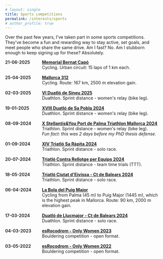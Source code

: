 ```yaml
---
# layout: single
title: Sports competitions
permalink: /interests/sports
# author_profile: true
---
```


Over the past few years, I've taken part in some sports competitions. They've become a fun and rewarding way to stay active, set goals, and meet people who share the same drive. Am I fast? No. Am I stubborn enough to keep signing up for these? Absolutely.


<!-- Used ChatGPT for this: -->
<style> 
  /*— base layout —*/
  .dated-list        { margin: 0; padding: 0; list-style: none; }
  .dated-list li     { display: flex; align-items: flex-start; margin-bottom: 1rem; }

  /*— left‑hand date column —*/
  .dated-list time   { width: 7.5rem;           /* fixed width for alignment   */
                       font-weight: 600;        /* bold date                   */
                       flex: 0 0 auto; }        /* don’t let it shrink/expand  */

  /*— right‑hand text —*/
  .dated-list p      { margin: 0; }             /* remove default paragraph gap */
</style>




<ul class="dated-list">
  <li>
    <time datetime="2025-06-21">21-06-2025</time>
    <p><a href="https:/https://webfcib.es/index.php/smartweb/inscripciones/prueba/31104-MEMORIAL-BERNAT-CAPO" target="_blank"><b>Memorial Bernat Capó</b></a> 
    <br>
    Cycling. Urban circuit: 15 laps of 1 km each.
    <!-- <br>
    <img src="/assets/images/cycling_muro.jpeg" alt="My first official cycling race." style="width:230px"> -->
    </p>
  </li>

  <li>
    <time datetime="2025-04-25">25-04-2025</time>
    <p><a href="https://mallorca312.com/es/" target="_blank"><b>Mallorca 312</b></a> 
    <br>
    Cycling. Route: 167 km, 2500 m elevation gain.</p>
  </li>

  <li>
    <time datetime="2025-03-02">02-03-2025</time>
    <p><a href="https://www.elitechip.net/index.php?zwshow=compdet&idcomp=7349062&zwlng=es" target="_blank"><b>VI Duatló de Sineu 2025</b></a> 
    <br>
    Duathlon. Sprint distance - women's relay (bike leg).
    </p>
  </li>

  <li>
    <time datetime="2025-01-19">19-01-2025</time>
    <p><a href="https://www.elitechip.net/index.php?zwshow=compdet&idcomp=7251063&zwlng=es" target="_blank"><b>XVIII Duatló de Sa Pobla 2024</b></a>
    <br>
    Duathlon. Sprint distance - women's relay (bike leg).
    </p>
  </li>

  <li>
    <time datetime="2024-09-08">08-09-2024</time>
    <p><a href="https://www.elitechip.net/index.php?zwshow=compdet&idcomp=7011569&zwlng=es" target="_blank"><b>X Stellantis&You Port de Palma Triathlon Mallorca 2024</b></a>
    <br>
    Triathlon. Sprint distance - women's relay (bike leg).
    <br>
    <em>Fun fact: this was 2 days before my PhD thesis defense.</em>
    </p>
  </li>


  <li>
    <time datetime="2024-09-01">01-09-2024</time>
    <p><a href="https://www.elitechip.net/index.php?zwshow=compdet&idcomp=7200072" target="_blank"><b>XIV Triatló Sa Ràpita 2024</b></a>
    <br>
    Triathlon. Sprint distance - solo race.
    </p>
  </li>

  <li>
    <time datetime="2024-07-20">20-07-2024</time>
    <p><a href="https://elitechip.net/index.php?zwshow=compdet&idcomp=7229062" target="_blank"><b>Triatló Contra Rellotge per Equips 2024</b></a>
    <br>
    Triathlon. Sprint distance - team time trials (TTT).
    </p>
  </li>

  <li>
    <time datetime="2024-05-18">18-05-2024</time>
    <p><a href="https://www.elitechip.net/index.php?zwshow=compdet&idcomp=7200071" target="_blank"><b>Triatló Ciutat d'Eivissa - Ct de Balears 2024</b></a>
    <br>
    Triathlon. Sprint distance - solo race.
    </p>
  </li>

  <li>
    <time datetime="2024-04-06">06-04-2024</time>
    <p><a href="https://labolapuigmajor.com" target="_blank"><b>La Bola del Puig Major</b></a>
    <br>
    Cycling from Palma (45 m) to Puig Major (1445 m), which is the highest peak in Mallorca. Route: 90 km, 2000 m elevation gain.
    </p>
  </li>

  <li>
    <time datetime="2024-03-17">17-03-2024</time>
    <p><a href="https://www.elitechip.net/index.php?zwshow=compdet&idcomp=7200068&zwlng=es" target="_blank"><b>Duatló de Llucmajor - Ct de Balears 2024</b></a>
    <br>
    Duathlon. Sprint distance - solo race.
    </p>
  </li>

  <li>
    <time datetime="2023-03-04">04-03-2023</time>
    <p><a href="https://www.instagram.com/esrocodrom/p/Cpa1TGOj-WB/?img_index=1" target="_blank"><b>esRocodrom - Only Women 2023</b></a>
    <br>
    Bouldering competition - open format.
    </p>
  </li>

  <li>
    <time datetime="2022-05-03">03-05-2022</time>
    <p><a href="https://www.facebook.com/media/set/?set=a.3192409844329464&type=3"><b>esRocodrom - Only Women 2022</b></a>
    <br>
    Bouldering competition - open format.
    </p>
  </li>

</ul>


